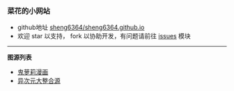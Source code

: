 ### 菜花的小网站

- github地址 [sheng6364/sheng6364.github.io](https://github.com/sheng6364/sheng6364.github.io)
- 欢迎 star 以支持， fork 以协助开发，有问题请前往 [issues](https://github.com/sheng6364/sheng6364.github.io/issues) 模块

---

**图源列表**

- [鬼萝莉漫画](鬼萝莉漫画.json)
- [异次元大整合源](图源.txt)



